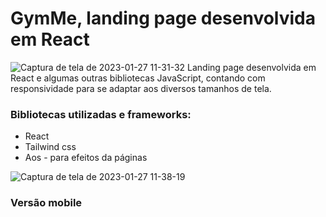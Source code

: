 # GymMe, landing page desenvolvida em React

![Captura de tela de 2023-01-27 11-31-32](https://user-images.githubusercontent.com/89361241/215111855-b48311a6-a1e8-4ee0-b743-18f6a0fa533f.png)
Landing page desenvolvida em React e algumas outras bibliotecas JavaScript, contando com responsividade para se adaptar aos diversos tamanhos de tela.

### Bibliotecas utilizadas e frameworks:
- React
- Tailwind css
- Aos - para efeitos da páginas

![Captura de tela de 2023-01-27 11-38-19](https://user-images.githubusercontent.com/89361241/215112822-140565f9-215e-4f45-8050-d54bae39d139.png)

### Versão mobile
